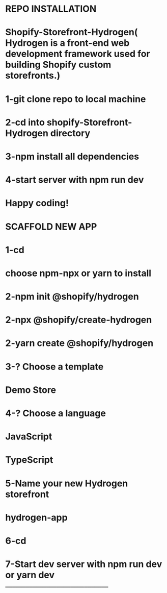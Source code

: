 # REPO INSTALLATION
# Shopify-Storefront-Hydrogen( Hydrogen is a front-end web development framework used for building Shopify custom storefronts.)
# 1-git clone repo to local machine
# 2-cd into shopify-Storefront-Hydrogen directory
# 3-npm install all dependencies
# 4-start server with npm run dev
# Happy coding!





# SCAFFOLD NEW APP
# 1-cd <directory>
# choose npm-npx or yarn to install
# 2-npm init @shopify/hydrogen
# 2-npx @shopify/create-hydrogen
# 2-yarn create @shopify/hydrogen
# 3-? Choose a template
# Demo Store
# 4-? Choose a language
# JavaScript
# TypeScript
# 5-Name your new Hydrogen storefront
# hydrogen-app
# 6-cd <app-directory>
# 7-Start dev server with npm run dev or yarn dev

  ▔▔▔▔▔▔▔▔▔▔▔▔▔▔▔▔▔▔▔▔▔▔▔▔▔▔▔▔▔▔



